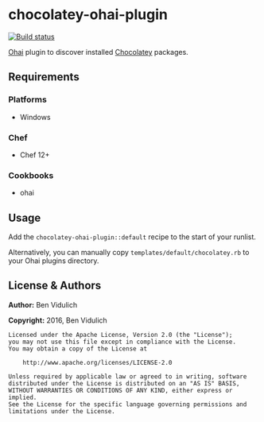 # chocolatey-ohai-plugin
[![Build status](https://ci.appveyor.com/api/projects/status/1uufhsayaglup208/branch/master?svg=true)](https://ci.appveyor.com/project/zl4bv/chocolatey-ohai-plugin/branch/master)

[Ohai](https://github.com/chef/ohai) plugin to discover installed [Chocolatey](https://chocolatey.org/) packages.

## Requirements

### Platforms

- Windows

### Chef

- Chef 12+

### Cookbooks

- ohai

## Usage

Add the `chocolatey-ohai-plugin::default` recipe to the start of your runlist.

Alternatively, you can manually copy `templates/default/chocolatey.rb` to your
Ohai plugins directory.

## License & Authors

**Author:** Ben Vidulich

**Copyright:** 2016, Ben Vidulich

```
Licensed under the Apache License, Version 2.0 (the "License");
you may not use this file except in compliance with the License.
You may obtain a copy of the License at

    http://www.apache.org/licenses/LICENSE-2.0

Unless required by applicable law or agreed to in writing, software
distributed under the License is distributed on an "AS IS" BASIS,
WITHOUT WARRANTIES OR CONDITIONS OF ANY KIND, either express or implied.
See the License for the specific language governing permissions and
limitations under the License.
```
